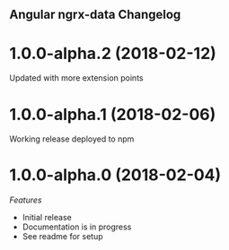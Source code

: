 ## Angular ngrx-data Changelog

<a name="1.0.0-alpha.2"></a>
# 1.0.0-alpha.2 (2018-02-12)
Updated with more extension points

<a name="1.0.0-alpha.1"></a>
# 1.0.0-alpha.1 (2018-02-06)
Working release deployed to npm

<a name="1.0.0-alpha.0"></a>
# 1.0.0-alpha.0 (2018-02-04)

_Features_

* Initial release
* Documentation is in progress
* See readme for setup

